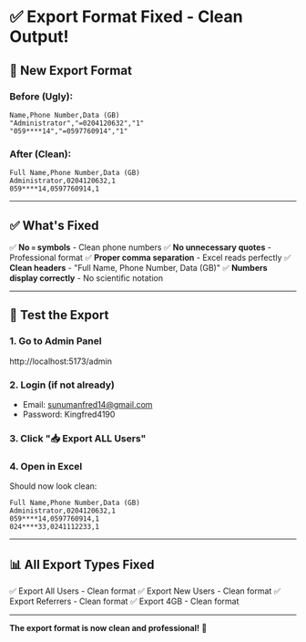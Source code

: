 # ✅ Export Format Fixed - Clean Output!

## 🎯 New Export Format

### Before (Ugly):
```csv
Name,Phone Number,Data (GB)
"Administrator","=0204120632","1"
"059****14","=0597760914","1"
```

### After (Clean):
```csv
Full Name,Phone Number,Data (GB)
Administrator,0204120632,1
059****14,0597760914,1
```

---

## ✅ What's Fixed

✅ **No `=` symbols** - Clean phone numbers
✅ **No unnecessary quotes** - Professional format
✅ **Proper comma separation** - Excel reads perfectly
✅ **Clean headers** - "Full Name, Phone Number, Data (GB)"
✅ **Numbers display correctly** - No scientific notation

---

## 🧪 Test the Export

### 1. Go to Admin Panel
http://localhost:5173/admin

### 2. Login (if not already)
- Email: sunumanfred14@gmail.com
- Password: Kingfred4190

### 3. Click "📥 Export ALL Users"

### 4. Open in Excel
Should now look clean:
```
Full Name,Phone Number,Data (GB)
Administrator,0204120632,1
059****14,0597760914,1
024****33,0241112233,1
```

---

## 📊 All Export Types Fixed

✅ Export All Users - Clean format
✅ Export New Users - Clean format
✅ Export Referrers - Clean format
✅ Export 4GB - Clean format

---

**The export format is now clean and professional!** 🎉
